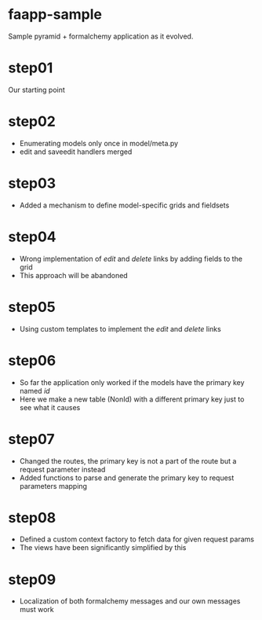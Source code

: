 faapp-sample
============

Sample pyramid + formalchemy application as it evolved.

step01
======
Our starting point

step02
======
* Enumerating models only once in model/meta.py
* edit and saveedit handlers merged

step03
======
* Added a mechanism to define model-specific grids and fieldsets

step04
======
* Wrong implementation of *edit* and *delete* links by adding fields to the grid
* This approach will be abandoned

step05
======
* Using custom templates to implement the *edit* and *delete* links

step06
======
* So far the application only worked if the models have the primary key named *id*
* Here we make a new table (NonId) with a different primary key just to see what it causes

step07
======
* Changed the routes, the primary key is not a part of the route but a request parameter instead
* Added functions to parse and generate the primary key to request parameters mapping

step08
======
* Defined a custom context factory to fetch data for given request params
* The views have been significantly simplified by this

step09
======
* Localization of both formalchemy messages and our own messages must work

